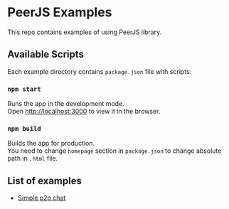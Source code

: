 # PeerJS Examples

This repo contains examples of using PeerJS library.

## Available Scripts

Each example directory contains `package.json` file with scripts:

### `npm start`

Runs the app in the development mode.<br>
Open [http://localhost:3000](http://localhost:3000) to view it in the browser.

### `npm build`

Builds the app for production.<br>
You need to change `homepage` section in `package.json` to change absolute path in `.html` file.

## List of examples

- [Simple p2p chat](https://github.com/afrokick/peerjs-examples/tree/master/simple-chat)